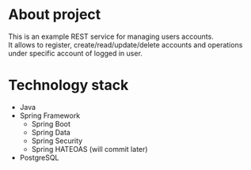 # About project
This is an example REST service for managing users accounts.</br>
It allows to register, create/read/update/delete accounts and operations under specific account of logged in user.

# Technology stack
- Java
- Spring Framework
  - Spring Boot
  - Spring Data
  - Spring Security
  - Spring HATEOAS (will commit later)
- PostgreSQL

